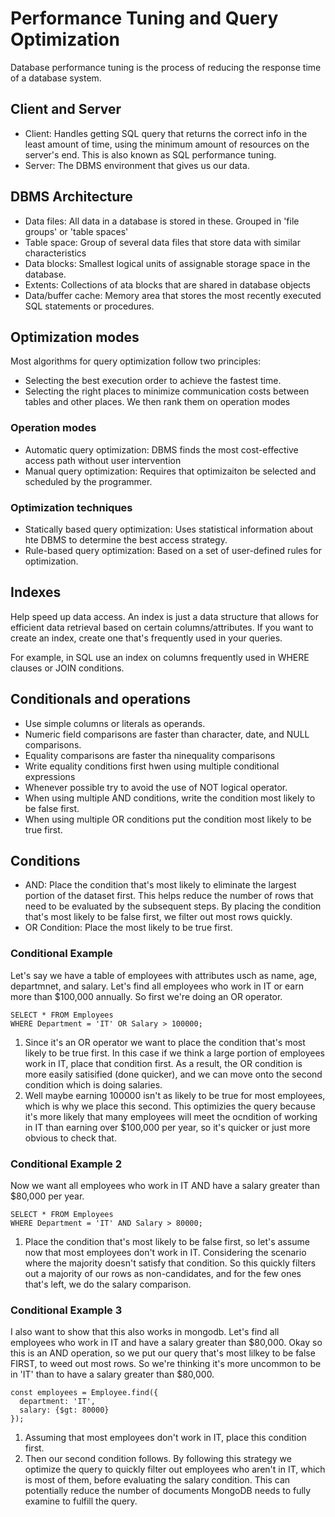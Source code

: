 # Performance Tuning and Query Optimization
Database performance tuning is the process of reducing the response time of a database system.

## Client and Server
- Client: Handles getting SQL query that returns the correct info in the least amount of time, using the minimum amount of resources on the server's end. This is also known as SQL performance tuning.
- Server: The DBMS environment that gives us our data.

## DBMS Architecture
- Data files: All data in a database is stored in these. Grouped in 'file groups' or 'table spaces'
- Table space: Group of several data files that store data with similar characteristics
- Data blocks: Smallest logical units of assignable storage space in the database.
- Extents: Collections of ata blocks that are shared in database objects
- Data/buffer cache: Memory area that stores the most recently executed SQL statements or procedures.

## Optimization modes
Most algorithms for query optimization follow two principles:
- Selecting the best execution order to achieve the fastest time.
- Selecting the right places to minimize communication costs between tables and other places.
We then rank them on operation modes

### Operation modes
- Automatic query optimization: DBMS finds the most cost-effective access path without user intervention
- Manual query optimization: Requires that optimizaiton be selected and scheduled by the programmer.

### Optimization techniques
- Statically based query optimization: Uses statistical information about hte DBMS to determine the best access strategy.
- Rule-based query optimization: Based on a set of user-defined rules for optimization.

## Indexes
Help speed up data access. An index is just a data structure that allows for efficient data retrieval based on certain columns/attributes. If you want to create an index, create one that's frequently used in your queries.

For example, in SQL use an index on columns frequently used in WHERE clauses or JOIN conditions.

## Conditionals and operations
- Use simple columns or literals as operands.
- Numeric field comparisons are faster than character, date, and NULL comparisons.
- Equality comparisons are faster tha ninequality comparisons
- Write equality conditions first hwen using multiple conditional expressions
- Whenever possible try to avoid the use of NOT logical operator.
- When using multiple AND conditions, write the condition most likely to be false first.
- When using multiple OR conditions put the condition most likely to be true first.


## Conditions
- AND: Place the condition that's most likely to eliminate the largest portion of the dataset first. This helps reduce the number of rows that need to be evaluated by the subsequent steps. By placing the condition that's most likely to be false first, we filter out most rows quickly.
- OR Condition: Place the most likely to be true first. 

### Conditional Example
Let's say we have a table of employees with attributes usch as name, age, departmnet, and salary. Let's find all employees who work in IT or earn more 
than $100,000 annually. So first we're doing an OR operator.
```
SELECT * FROM Employees 
WHERE Department = 'IT' OR Salary > 100000;
```
1. Since it's an OR operator we want to place the condition that's most likely to be true first. In this case if we think a large portion of employees work in IT, place that condition first. As a result, the OR condition is more easily satisified (done quicker), and we can move onto the second condition which is doing salaries.
2. Well maybe earning 100000 isn't as likely to be true for most employees, which is why we place this second. 
This optimizies the query because it's more likely that many employees will meet the ocndition of working in IT than earning over $100,000 per year, so it's quicker or just more obvious to check that.

### Conditional Example 2
Now we want all employees who work in IT AND have a salary greater than $80,000 per year. 
```
SELECT * FROM Employees 
WHERE Department = 'IT' AND Salary > 80000;
```
1. Place the condition that's most likely to be false first, so let's assume now that most employees don't work in IT. Considering the scenario where the majority doesn't satisfy that condition. So this quickly filters out a majority of our rows as non-candidates, and for the few ones that's left, we do the salary comparison.

### Conditional Example 3
I also want to show that this also works in mongodb. Let's find all employees who work in IT and have a salary greater than $80,000. Okay so this is an AND operation, so we put our query that's most lilkey to be false FIRST, to weed out most rows. So we're thinking it's more uncommon to be in 'IT' than to have a salary greater than $80,000. 
```
const employees = Employee.find({
  department: 'IT',
  salary: {$gt: 80000}
});
```
1. Assuming that most employees don't work in IT, place this condition first. 
2. Then our second condition follows.
By following this strategy we optimize the query to quickly filter out employees who aren't in IT, which is most of them, before evaluating the salary condition. This can potentially reduce the number of documents MongoDB needs to fully examine to fulfill the query.
